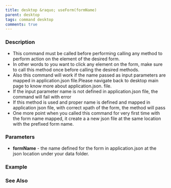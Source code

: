 ```yaml
---
title: desktop &raquo; useForm(formName)
parent: desktop
tags: command desktop
comments: true
---
```


### Description

- This command must be called before performing calling any method to perform action on the element of the desired form.
- In other words to you want to click any element on the form, make sure to call this method once before calling the desired methods.
- Also this command will work if the name passed as input parameters  are mapped in application.json file.Please navigate back to desktop main page to know more about application.json. file.
- If the input parameter name is not defined in application.json file, the command will fail with error
- If this method is used and proper name is defined and mapped in application json file, with correct xpath of the form, the method will pass
- One more point when you called this command for very first time with the form name mapped, it create a a new json file at the same location with the prefixed form name.  
      
    

### Parameters

- **formName** - the name defined for the form in application.json at the json location under your data folder.

### Example

### See Also
